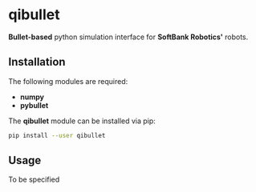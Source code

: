 # qibullet

__Bullet-based__ python simulation interface for __SoftBank Robotics'__ robots.

## Installation

The following modules are required:
* __numpy__
* __pybullet__

The __qibullet__ module can be installed via pip:
```bash
pip install --user qibullet
```

## Usage

To be specified

<!-- ![version](https://img.shields.io/badge/status-dev-orange.svg) -->
